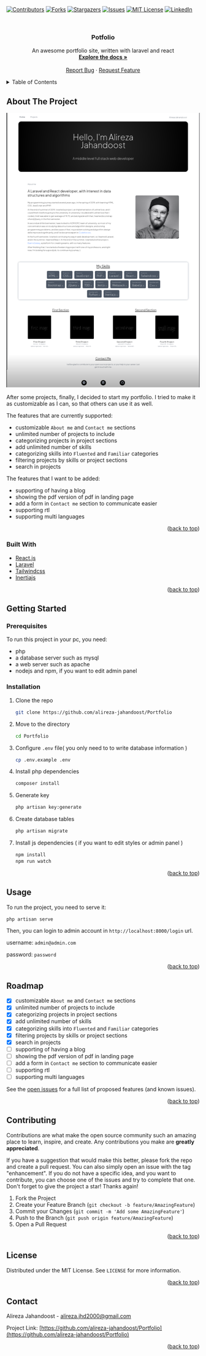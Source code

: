 <div id="top"></div>

<!-- PROJECT SHIELDS -->
<!--
*** I'm using markdown "reference style" links for readability.
*** Reference links are enclosed in brackets [ ] instead of parentheses ( ).
*** See the bottom of this document for the declaration of the reference variables
*** for contributors-url, forks-url, etc. This is an optional, concise syntax you may use.
*** https://www.markdownguide.org/basic-syntax/#reference-style-links
-->
[![Contributors][contributors-shield]][contributors-url]
[![Forks][forks-shield]][forks-url]
[![Stargazers][stars-shield]][stars-url]
[![Issues][issues-shield]][issues-url]
[![MIT License][license-shield]][license-url]
[![LinkedIn][linkedin-shield]][linkedin-url]



<!-- PROJECT LOGO -->
<br />
<div align="center">
<!--   <a href="https://github.com/othneildrew/Best-README-Template">
    <img src="images/logo.png" alt="Logo" width="80" height="80">
  </a> -->

  <h3 align="center">Potfolio</h3>

  <p align="center">
      An awesome portfolio site, written with laravel and react
    <br />
    <a href="https://github.com/alireza-jahandoost/Portfolio"><strong>Explore the docs »</strong></a>
    <br />
    <br />
<!--     <a href="https://alirezajahandoost.com/">View Website</a> -->
<!--     · -->
    <a href="https://github.com/alireza-jahandoost/Portfolio/issues">Report Bug</a>
    ·
    <a href="https://github.com/alireza-jahandoost/Portfolio/issues">Request Feature</a>
  </p>
</div>



<!-- TABLE OF CONTENTS -->
<details>
  <summary>Table of Contents</summary>
  <ol>
    <li>
      <a href="#about-the-project">About The Project</a>
      <ul>
        <li><a href="#built-with">Built With</a></li>
      </ul>
    </li>
    <li>
      <a href="#getting-started">Getting Started</a>
      <ul>
        <li><a href="#prerequisites">Prerequisites</a></li>
        <li><a href="#installation">Installation</a></li>
      </ul>
    </li>
    <li><a href="#usage">Usage</a></li>
    <li><a href="#roadmap">Roadmap</a></li>
    <li><a href="#contributing">Contributing</a></li>
    <li><a href="#license">License</a></li>
    <li><a href="#contact">Contact</a></li>
    <li><a href="#acknowledgments">Acknowledgments</a></li>
  </ol>
</details>



<!-- ABOUT THE PROJECT -->
## About The Project

[![Product Name Screen Shot][product-screenshot]](https://alirezajahandoost.com)

After some projects, finally, I decided to start my portfolio. I tried to make it as customizable as I can, so that others can use it as well.

The features that are currently supported:
* customizable `About me` and `Contact me` sections
* unlimited number of projects to include
* categorizing projects in project sections
* add unlimited number of skills
* categorizing skills into `Fluented` and `Familiar` categories
* filtering projects by skills or project sections
* search in projects

The features that I want to be added:
* supporting of having a blog
* showing the pdf version of pdf in landing page
* add a form in `Contact me` section to communicate easier
* supporting rtl
* supporting multi languages

<p align="right">(<a href="#top">back to top</a>)</p>



### Built With

* [React.js](https://reactjs.org/)
* [Laravel](https://laravel.com)
* [Tailwindcss](https://tailwindcss.com/)
* [Inertiajs](inertiajs.com/)

<p align="right">(<a href="#top">back to top</a>)</p>



<!-- GETTING STARTED -->
## Getting Started

### Prerequisites

To run this project in your pc, you need:
* php
* a database server such as mysql
* a web server such as apache
* nodejs and npm, if you want to edit admin panel

### Installation

1. Clone the repo
   ```sh
   git clone https://github.com/alireza-jahandoost/Portfolio
   ```
2. Move to the directory
   ```sh
   cd Portfolio
   ```
3. Configure `.env` file( you only need to to write database information )
   ```sh
   cp .env.example .env
   ```
4. Install php dependencies
   ```sh
   composer install
   ```
5. Generate key
   ```sh
   php artisan key:generate
   ```
6. Create database tables
   ```sh
   php artisan migrate
   ```
7. Install js dependencies ( if you want to edit styles or admin panel )
   ```sh
   npm install
   npm run watch
   ```

<p align="right">(<a href="#top">back to top</a>)</p>



<!-- USAGE EXAMPLES -->
## Usage

To run the project, you need to serve it:
   ```sh
   php artisan serve
   ```
Then, you can login to admin account in `http://localhost:8000/login` url.

username: `admin@admin.com`

password: `password`

<p align="right">(<a href="#top">back to top</a>)</p>



<!-- ROADMAP -->
## Roadmap

- [x] customizable `About me` and `Contact me` sections
- [x] unlimited number of projects to include
- [x] categorizing projects in project sections
- [x] add unlimited number of skills
- [x] categorizing skills into `Fluented` and `Familiar` categories
- [x] filtering projects by skills or project sections
- [x] search in projects
- [ ] supporting of having a blog
- [ ] showing the pdf version of pdf in landing page
- [ ] add a form in `Contact me` section to communicate easier
- [ ] supporting rtl
- [ ] supporting multi languages

See the [open issues](https://github.com/alireza-jahandoost/Portfolio/issues) for a full list of proposed features (and known issues).

<p align="right">(<a href="#top">back to top</a>)</p>



<!-- CONTRIBUTING -->
## Contributing

Contributions are what make the open source community such an amazing place to learn, inspire, and create. Any contributions you make are **greatly appreciated**.

If you have a suggestion that would make this better, please fork the repo and create a pull request. You can also simply open an issue with the tag "enhancement".
If you do not have a specific idea, and you want to contribute, you can choose one of the issues and try to complete that one.
Don't forget to give the project a star! Thanks again!

1. Fork the Project
2. Create your Feature Branch (`git checkout -b feature/AmazingFeature`)
3. Commit your Changes (`git commit -m 'Add some AmazingFeature'`)
4. Push to the Branch (`git push origin feature/AmazingFeature`)
5. Open a Pull Request

<p align="right">(<a href="#top">back to top</a>)</p>



<!-- LICENSE -->
## License

Distributed under the MIT License. See `LICENSE` for more information.

<p align="right">(<a href="#top">back to top</a>)</p>



<!-- CONTACT -->
## Contact

Alireza Jahandoost - alireza.jhd2000@gmail.com

Project Link: [https://github.com/alireza-jahandoost/Portfolio](https://github.com/alireza-jahandoost/Portfolio)

<p align="right">(<a href="#top">back to top</a>)</p>

<!-- MARKDOWN LINKS & IMAGES -->
<!-- https://www.markdownguide.org/basic-syntax/#reference-style-links -->
[contributors-shield]: https://img.shields.io/github/contributors/alireza-jahandoost/Portfolio.svg?style=for-the-badge
[contributors-url]: https://github.com/alireza-jahandoost/Portfolio/graphs/contributors
[forks-shield]: https://img.shields.io/github/forks/alireza-jahandoost/Portfolio.svg?style=for-the-badge
[forks-url]: https://github.com/alireza-jahandoost/Portfolio/network/members
[stars-shield]: https://img.shields.io/github/stars/alireza-jahandoost/Portfolio?style=for-the-badge
[stars-url]: https://github.com/alireza-jahandoost/Portfolio/stargazers
[issues-shield]: https://img.shields.io/github/issues/alireza-jahandoost/Portfolio.svg?style=for-the-badge
[issues-url]: https://github.com/alireza-jahandoost/Portfolio/issues
[license-shield]: https://img.shields.io/github/license/alireza-jahandoost/Portfolio.svg?style=for-the-badge
[license-url]: https://github.com/alireza-jahandoost/Portfolio/blob/master/LICENSE
[linkedin-shield]: https://img.shields.io/badge/-LinkedIn-black.svg?style=for-the-badge&logo=linkedin&colorB=555
[linkedin-url]: https://www.linkedin.com/in/alireza-jahandoost
[product-screenshot]: images/screenshot.png
